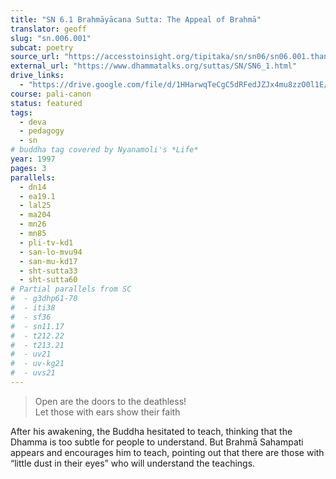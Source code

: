 ```yaml
---
title: "SN 6.1 Brahmāyācana Sutta: The Appeal of Brahmā"
translator: geoff
slug: "sn.006.001"
subcat: poetry
source_url: "https://accesstoinsight.org/tipitaka/sn/sn06/sn06.001.than.html"
external_url: "https://www.dhammatalks.org/suttas/SN/SN6_1.html"
drive_links:
  - "https://drive.google.com/file/d/1HHarwqTeCgC5dRFedJZJx4mu8zzO0l1E/view?usp=drivesdk"
course: pali-canon
status: featured
tags:
  - deva
  - pedagogy
  - sn
# buddha tag covered by Nyanamoli's *Life*
year: 1997
pages: 3
parallels:
  - dn14
  - ea19.1
  - lal25
  - ma204
  - mn26
  - mn85
  - pli-tv-kd1
  - san-lo-mvu94
  - san-mu-kd17
  - sht-sutta33
  - sht-sutta60
# Partial parallels from SC
#  - g3dhp61-70
#  - iti38
#  - sf36
#  - sn11.17
#  - t212.22
#  - t213.21
#  - uv21
#  - uv-kg21
#  - uvs21
---
```


> Open are the doors to the deathless!  
Let those with ears show their faith  

After his awakening, the Buddha hesitated to teach, thinking that the Dhamma is too subtle for people to understand. But Brahmā Sahampati appears and encourages him to teach, pointing out that there are those with “little dust in their eyes” who will understand the teachings.
